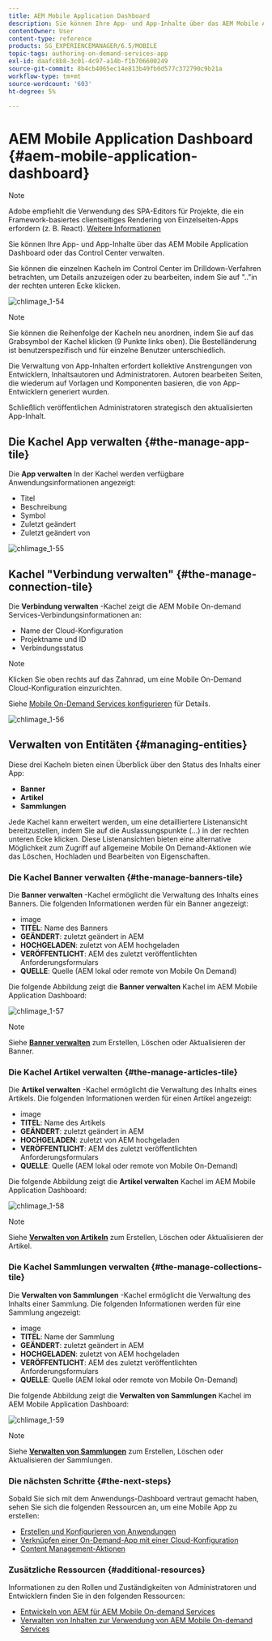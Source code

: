 ```yaml
---
title: AEM Mobile Application Dashboard
description: Sie können Ihre App- und App-Inhalte über das AEM Mobile Application Dashboard oder das Control Center verwalten. Auf dieser Seite erfahren Sie mehr.
contentOwner: User
content-type: reference
products: SG_EXPERIENCEMANAGER/6.5/MOBILE
topic-tags: authoring-on-demand-services-app
exl-id: daafc8b8-3c01-4c97-a14b-f1b706600249
source-git-commit: 8b4cb4065ec14e813b49fb0d577c372790c9b21a
workflow-type: tm+mt
source-wordcount: '603'
ht-degree: 5%

---
```


# AEM Mobile Application Dashboard {#aem-mobile-application-dashboard}

>[!NOTE]
>
>Adobe empfiehlt die Verwendung des SPA-Editors für Projekte, die ein Framework-basiertes clientseitiges Rendering von Einzelseiten-Apps erfordern (z. B. React). [Weitere Informationen](/help/sites-developing/spa-overview.md)

Sie können Ihre App- und App-Inhalte über das AEM Mobile Application Dashboard oder das Control Center verwalten.

Sie können die einzelnen Kacheln im Control Center im Drilldown-Verfahren betrachten, um Details anzuzeigen oder zu bearbeiten, indem Sie auf &quot;..&quot;in der rechten unteren Ecke klicken.

![chlimage_1-54](assets/chlimage_1-54.png)

>[!NOTE]
>
>Sie können die Reihenfolge der Kacheln neu anordnen, indem Sie auf das Grabsymbol der Kachel klicken (9 Punkte links oben). Die Bestelländerung ist benutzerspezifisch und für einzelne Benutzer unterschiedlich.

Die Verwaltung von App-Inhalten erfordert kollektive Anstrengungen von Entwicklern, Inhaltsautoren und Administratoren. Autoren bearbeiten Seiten, die wiederum auf Vorlagen und Komponenten basieren, die von App-Entwicklern generiert wurden.

Schließlich veröffentlichen Administratoren strategisch den aktualisierten App-Inhalt.

## Die Kachel App verwalten {#the-manage-app-tile}

Die **App verwalten** In der Kachel werden verfügbare Anwendungsinformationen angezeigt:

* Titel
* Beschreibung
* Symbol
* Zuletzt geändert
* Zuletzt geändert von

![chlimage_1-55](assets/chlimage_1-55.png)

## Kachel &quot;Verbindung verwalten&quot; {#the-manage-connection-tile}

Die **Verbindung verwalten** -Kachel zeigt die AEM Mobile On-demand Services-Verbindungsinformationen an:

* Name der Cloud-Konfiguration
* Projektname und ID
* Verbindungsstatus

>[!NOTE]
>
>Klicken Sie oben rechts auf das Zahnrad, um eine Mobile On-Demand Cloud-Konfiguration einzurichten.
>
>Siehe [Mobile On-Demand Services konfigurieren](/help/mobile/mobile-on-demand-associating-an-on-demand-app-to-cloud-configuration.md) für Details.

![chlimage_1-56](assets/chlimage_1-56.png)

## Verwalten von Entitäten {#managing-entities}

Diese drei Kacheln bieten einen Überblick über den Status des Inhalts einer App:

* **Banner**
* **Artikel**
* **Sammlungen**

Jede Kachel kann erweitert werden, um eine detailliertere Listenansicht bereitzustellen, indem Sie auf die Auslassungspunkte (...) in der rechten unteren Ecke klicken. Diese Listenansichten bieten eine alternative Möglichkeit zum Zugriff auf allgemeine Mobile On Demand-Aktionen wie das Löschen, Hochladen und Bearbeiten von Eigenschaften.

### Die Kachel Banner verwalten {#the-manage-banners-tile}

Die **Banner verwalten** -Kachel ermöglicht die Verwaltung des Inhalts eines Banners. Die folgenden Informationen werden für ein Banner angezeigt:

* image
* **TITEL**: Name des Banners
* **GEÄNDERT**: zuletzt geändert in AEM
* **HOCHGELADEN**: zuletzt von AEM hochgeladen
* **VERÖFFENTLICHT**: AEM des zuletzt veröffentlichten Anforderungsformulars
* **QUELLE**: Quelle (AEM lokal oder remote von Mobile On Demand)

Die folgende Abbildung zeigt die **Banner verwalten** Kachel im AEM Mobile Application Dashboard:

![chlimage_1-57](assets/chlimage_1-57.png)

>[!NOTE]
>
>Siehe **[Banner verwalten](/help/mobile/mobile-on-demand-managing-banners.md)** zum Erstellen, Löschen oder Aktualisieren der Banner.

### Die Kachel Artikel verwalten {#the-manage-articles-tile}

Die **Artikel verwalten** -Kachel ermöglicht die Verwaltung des Inhalts eines Artikels. Die folgenden Informationen werden für einen Artikel angezeigt:

* image
* **TITEL**: Name des Artikels
* **GEÄNDERT**: zuletzt geändert in AEM
* **HOCHGELADEN**: zuletzt von AEM hochgeladen
* **VERÖFFENTLICHT**: AEM des zuletzt veröffentlichten Anforderungsformulars
* **QUELLE**: Quelle (AEM lokal oder remote von Mobile On-Demand)

Die folgende Abbildung zeigt die **Artikel verwalten** Kachel im AEM Mobile Application Dashboard:

![chlimage_1-58](assets/chlimage_1-58.png)

>[!NOTE]
>
>Siehe [**Verwalten von Artikeln**](/help/mobile/mobile-on-demand-managing-articles.md) zum Erstellen, Löschen oder Aktualisieren der Artikel.

### Die Kachel Sammlungen verwalten {#the-manage-collections-tile}

Die **Verwalten von Sammlungen** -Kachel ermöglicht die Verwaltung des Inhalts einer Sammlung. Die folgenden Informationen werden für eine Sammlung angezeigt:

* image
* **TITEL**: Name der Sammlung
* **GEÄNDERT**: zuletzt geändert in AEM
* **HOCHGELADEN**: zuletzt von AEM hochgeladen
* **VERÖFFENTLICHT**: AEM des zuletzt veröffentlichten Anforderungsformulars
* **QUELLE**: Quelle (AEM lokal oder remote von Mobile On-Demand)

Die folgende Abbildung zeigt die **Verwalten von Sammlungen** Kachel im AEM Mobile Application Dashboard:

![chlimage_1-59](assets/chlimage_1-59.png)

>[!NOTE]
>
>Siehe **[Verwalten von Sammlungen](/help/mobile/mobile-on-demand-managing-collections.md)** zum Erstellen, Löschen oder Aktualisieren der Sammlungen.

### Die nächsten Schritte {#the-next-steps}

Sobald Sie sich mit dem Anwendungs-Dashboard vertraut gemacht haben, sehen Sie sich die folgenden Ressourcen an, um eine Mobile App zu erstellen:

* [Erstellen und Konfigurieren von Anwendungen](/help/mobile/mobile-apps-ondemand-application-create-configure-action.md)
* [Verknüpfen einer On-Demand-App mit einer Cloud-Konfiguration](/help/mobile/mobile-on-demand-associating-an-on-demand-app-to-cloud-configuration.md)
* [Content Management-Aktionen](/help/mobile/mobile-apps-ondemand-manage-content-ondemand.md)

### Zusätzliche Ressourcen {#additional-resources}

Informationen zu den Rollen und Zuständigkeiten von Administratoren und Entwicklern finden Sie in den folgenden Ressourcen:

* [Entwickeln von AEM für AEM Mobile On-demand Services](/help/mobile/aem-mobile-on-demand.md)
* [Verwalten von Inhalten zur Verwendung von AEM Mobile On-demand Services](/help/mobile/aem-mobile.md)
